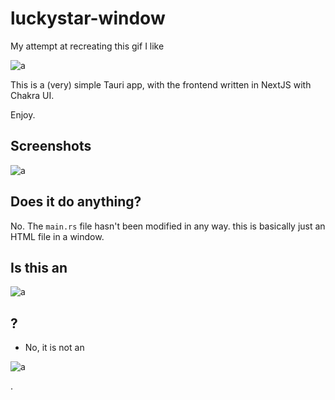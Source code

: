 # luckystar-window

My attempt at recreating this gif I like

![a](https://c.tenor.com/pi7INFuxyD4AAAAC/tenor.gif)

This is a (very) simple Tauri app, with the frontend written in NextJS with Chakra UI.

Enjoy.

## Screenshots

![a](https://s.mikandev.com/r/T8quES.png)

## Does it do anything?

No. The `main.rs` file hasn't been modified in any way. this is basically just an HTML file in a window.

## Is this an 

![a](https://c.tenor.com/P25kOmeH3qQAAAAC/tenor.gif)

## ?

- No, it is not an

![a](https://c.tenor.com/P25kOmeH3qQAAAAC/tenor.gif)

.